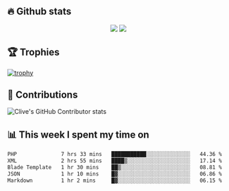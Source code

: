 ## &#128293; Github stats

<!-- GitHub Readme Streak Stats - https://github.com/DenverCoder1/github-readme-streak-stats -->
<p align="center">

<picture>
  <source 
    srcset="https://github-readme-stats.vercel.app/api?username=clivewalkden&count_private=true&show_icons=true&theme=darcula"
    media="(prefers-color-scheme: dark)"
  />
  <source
    srcset="https://github-readme-stats.vercel.app/api?username=clivewalkden&count_private=true&show_icons=true&theme=calm"
    media="(prefers-color-scheme: light), (prefers-color-scheme: no-preference)"
  />
  <img src="https://github-readme-stats.vercel.app/api?username=clivewalkden&count_private=true&show_icons=true&theme=darcula" />
</picture>

<a href="https://git.io/streak-stats" target="_blank">
  <img src="http://github-readme-streak-stats.herokuapp.com?user=clivewalkden&theme=darcula&date_format=j%20M%5B%20Y%5D" />
</a>

</p>

## &#127942; Trophies
[![trophy](https://github-profile-trophy.vercel.app/?username=clivewalkden&theme=onedark)](https://github.com/clivewalkden/github-profile-trophy)

## &#129309; Contributions
![Clive's GitHub Contributor stats](https://github-contributor-stats.vercel.app/api?username=clivewalkden)

## &#128202; This week I spent my time on
<!--START_SECTION:waka-->

```txt
PHP              7 hrs 33 mins   ███████████░░░░░░░░░░░░░░   44.36 %
XML              2 hrs 55 mins   ████▒░░░░░░░░░░░░░░░░░░░░   17.14 %
Blade Template   1 hr 30 mins    ██▒░░░░░░░░░░░░░░░░░░░░░░   08.81 %
JSON             1 hr 10 mins    █▓░░░░░░░░░░░░░░░░░░░░░░░   06.86 %
Markdown         1 hr 2 mins     █▓░░░░░░░░░░░░░░░░░░░░░░░   06.15 %
```

<!--END_SECTION:waka-->
